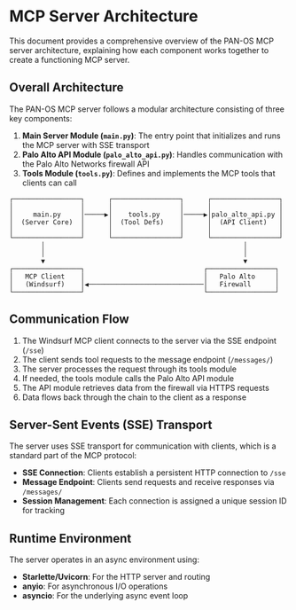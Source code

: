 # MCP Server Architecture

This document provides a comprehensive overview of the PAN-OS MCP server architecture, explaining how each component works together to create a functioning MCP server.

## Overall Architecture

The PAN-OS MCP server follows a modular architecture consisting of three key components:

1. **Main Server Module (`main.py`)**: The entry point that initializes and runs the MCP server with SSE transport
2. **Palo Alto API Module (`palo_alto_api.py`)**: Handles communication with the Palo Alto Networks firewall API
3. **Tools Module (`tools.py`)**: Defines and implements the MCP tools that clients can call

```
┌─────────────────┐      ┌─────────────────┐      ┌─────────────────┐
│                 │      │                 │      │                 │
│     main.py     │─────▶│    tools.py     │─────▶│palo_alto_api.py │
│  (Server Core)  │      │  (Tool Defs)    │      │  (API Client)   │
│                 │      │                 │      │                 │
└─────────────────┘      └─────────────────┘      └─────────────────┘
        │                                                  │
        │                                                  │
        ▼                                                  ▼
┌─────────────────┐                              ┌─────────────────┐
│   MCP Client    │                              │   Palo Alto     │
│   (Windsurf)    │◀─────────────────────────────│   Firewall      │
└─────────────────┘                              └─────────────────┘
```

## Communication Flow

1. The Windsurf MCP client connects to the server via the SSE endpoint (`/sse`)
2. The client sends tool requests to the message endpoint (`/messages/`)
3. The server processes the request through its tools module
4. If needed, the tools module calls the Palo Alto API module
5. The API module retrieves data from the firewall via HTTPS requests
6. Data flows back through the chain to the client as a response

## Server-Sent Events (SSE) Transport

The server uses SSE transport for communication with clients, which is a standard part of the MCP protocol:

- **SSE Connection**: Clients establish a persistent HTTP connection to `/sse`
- **Message Endpoint**: Clients send requests and receive responses via `/messages/`
- **Session Management**: Each connection is assigned a unique session ID for tracking

## Runtime Environment

The server operates in an async environment using:

- **Starlette/Uvicorn**: For the HTTP server and routing
- **anyio**: For asynchronous I/O operations
- **asyncio**: For the underlying async event loop
